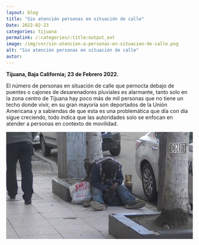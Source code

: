 ```yaml
---
layout: blog
title: "Sin atención personas en situación de calle"
Date: 2022-02-23
categories: tijuana
permalink: /:categories/:title:output_ext
image: /img/cnr/sin-atencion-a-personas-en-situacion-de-calle.png
alt: "Sin atención personas en situación de calle"
autor:
---
```


**Tijuana, Baja California; 23 de Febrero 2022.** 

El número de personas en situación de calle que pernocta debajo de puentes o cajones de desarenadores pluviales es alarmante, tanto solo en la zona centro de Tijuana hay poco más de mil personas que no tiene un techo donde vivir, en su gran mayoría son deportados de la Unión Americana y a sabiendas de que esta es una problemática que día con día sigue creciendo, todo indica que las autoridades solo se enfocan en atender a personas en contexto de movilidad.
 
<div id="carouselExampleSlidesOnly" class="carousel slide" data-ride="carousel">
  <div class="carousel-inner">
    <div class="carousel-item active">
       <img class="d-block w-100" src="/img/cnr/sin-atencion-a-personas-en-situacion-de-calle.png" loading="lazy"  alt="Sin atención personas en situación de calle">
    </div>
  </div>
</div>
